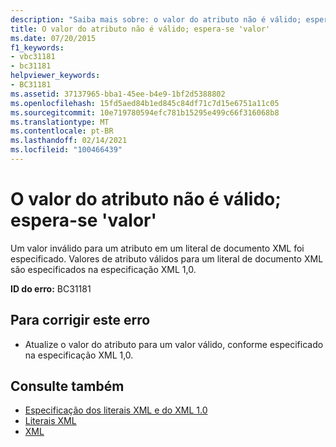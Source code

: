 ```yaml
---
description: "Saiba mais sobre: o valor do atributo não é válido; esperando ' valor '"
title: O valor do atributo não é válido; espera-se 'valor'
ms.date: 07/20/2015
f1_keywords:
- vbc31181
- bc31181
helpviewer_keywords:
- BC31181
ms.assetid: 37137965-bba1-45ee-b4e9-1bf2d5388802
ms.openlocfilehash: 15fd5aed84b1ed845c84df71c7d15e6751a11c05
ms.sourcegitcommit: 10e719780594efc781b15295e499c66f316068b8
ms.translationtype: MT
ms.contentlocale: pt-BR
ms.lasthandoff: 02/14/2021
ms.locfileid: "100466439"
---
```

# <a name="attribute-value-is-not-valid-expecting-value"></a>O valor do atributo não é válido; espera-se 'valor'

Um valor inválido para um atributo em um literal de documento XML foi especificado. Valores de atributo válidos para um literal de documento XML são especificados na especificação XML 1,0.  
  
 **ID do erro:** BC31181  
  
## <a name="to-correct-this-error"></a>Para corrigir este erro  
  
- Atualize o valor do atributo para um valor válido, conforme especificado na especificação XML 1,0.  
  
## <a name="see-also"></a>Consulte também

- [Especificação dos literais XML e do XML 1.0](../programming-guide/language-features/xml/xml-literals-and-the-xml-1-0-specification.md)
- [Literais XML](../language-reference/xml-literals/index.md)
- [XML](../programming-guide/language-features/xml/index.md)
